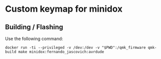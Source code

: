 # Custom keymap for minidox

## Building / Flashing

Use the following command:
```
docker run -ti --privileged -v /dev:/dev -v "$PWD":/qmk_firmware qmk-build make minidox:fernando_jascovich:avrdude
```
